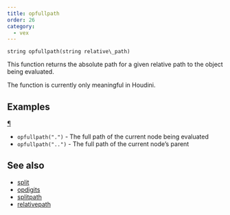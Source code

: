 ```yaml
---
title: opfullpath
order: 26
category:
  - vex
---
```


`string opfullpath(string relative\_path)`

This function returns the absolute path for a given relative path to the object being evaluated.

The function is currently only meaningful in Houdini.

## Examples

[¶](#examples)

- `opfullpath(".")` - The full path of the current node being evaluated
- `opfullpath("..")` - The full path of the current node’s parent



## See also

- [split](split.html)
- [opdigits](opdigits.html)
- [splitpath](splitpath.html)
- [relativepath](relativepath.html)
